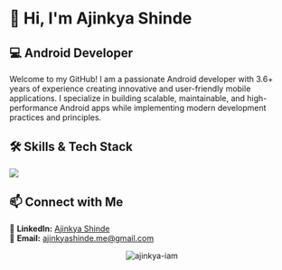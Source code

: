 # 👋 Hi, I'm **Ajinkya Shinde**  
## 💻 Android Developer  
Welcome to my GitHub! I am a passionate Android developer with 3.6+ years of experience creating innovative and user-friendly mobile applications. I specialize in building scalable, maintainable, and high-performance Android apps while implementing modern development practices and principles.


## 🛠️ Skills & Tech Stack  
<p>  
  <img src="https://skillicons.dev/icons?i=androidstudio,java,kotlin,react,nextjs,flutter,dart,js,typescript,sqlite,git,github,firebase,postman,figma" /> 
</p>  

## 📫 Connect with Me  

🔗 **LinkedIn:** [Ajinkya Shinde](https://www.linkedin.com/in/ajinkyashinde-me/)  
📧 **Email:** [ajinkyashinde.me@gmail.com](mailto:ajinkyashinde.me@gmail.com)  

<p align="center"><img src="https://komarev.com/ghpvc/?username=silent-codder&label=Profile%20views&color=0e75b6&style=flat" alt="ajinkya-iam" /></p>
